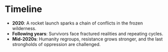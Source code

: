 # Timeline

- **2020**: A rocket launch sparks a chain of conflicts in the frozen wilderness.  
- **Following years**: Survivors face fractured realities and repeating cycles.  
- **Mid-2020s**: Humanity regroups, resistance grows stronger, and the last strongholds of oppression are challenged.
